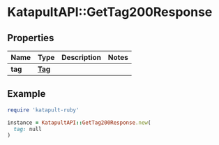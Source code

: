 # KatapultAPI::GetTag200Response

## Properties

| Name | Type | Description | Notes |
| ---- | ---- | ----------- | ----- |
| **tag** | [**Tag**](Tag.md) |  |  |

## Example

```ruby
require 'katapult-ruby'

instance = KatapultAPI::GetTag200Response.new(
  tag: null
)
```


